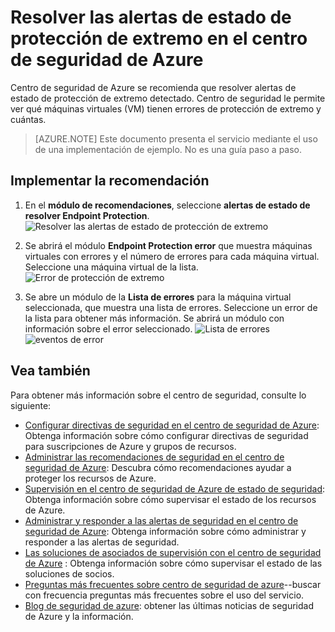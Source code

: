 <properties
   pageTitle="Resolver las alertas de estado de protección de extremo en el centro de seguridad de Azure | Microsoft Azure"
   description="Este documento muestra cómo implementar la recomendación del centro de seguridad de Azure **resolver Endpoint Protection alertas de estado**."
   services="security-center"
   documentationCenter="na"
   authors="TerryLanfear"
   manager="MBaldwin"
   editor=""/>

<tags
   ms.service="security-center"
   ms.devlang="na"
   ms.topic="article"
   ms.tgt_pltfrm="na"
   ms.workload="na"
   ms.date="07/29/2016"
   ms.author="terrylan"/>

# <a name="resolve-endpoint-protection-health-alerts-in-azure-security-center"></a>Resolver las alertas de estado de protección de extremo en el centro de seguridad de Azure

Centro de seguridad de Azure se recomienda que resolver alertas de estado de protección de extremo detectado.  Centro de seguridad le permite ver qué máquinas virtuales (VM) tienen errores de protección de extremo y cuántas.

> [AZURE.NOTE] Este documento presenta el servicio mediante el uso de una implementación de ejemplo. No es una guía paso a paso.

## <a name="implement-the-recommendation"></a>Implementar la recomendación

1. En el **módulo de recomendaciones**, seleccione **alertas de estado de resolver Endpoint Protection**.
![Resolver las alertas de estado de protección de extremo][1]

2. Se abrirá el módulo **Endpoint Protection error** que muestra máquinas virtuales con errores y el número de errores para cada máquina virtual. Seleccione una máquina virtual de la lista.
![Error de protección de extremo][2]

3. Se abre un módulo de la **Lista de errores** para la máquina virtual seleccionada, que muestra una lista de errores. Seleccione un error de la lista para obtener más información. Se abrirá un módulo con información sobre el error seleccionado.
![Lista de errores][3]
  ![eventos de error][4]

## <a name="see-also"></a>Vea también

Para obtener más información sobre el centro de seguridad, consulte lo siguiente:

- [Configurar directivas de seguridad en el centro de seguridad de Azure](security-center-policies.md): Obtenga información sobre cómo configurar directivas de seguridad para suscripciones de Azure y grupos de recursos.
- [Administrar las recomendaciones de seguridad en el centro de seguridad de Azure](security-center-recommendations.md): Descubra cómo recomendaciones ayudar a proteger los recursos de Azure.
- [Supervisión en el centro de seguridad de Azure de estado de seguridad](security-center-monitoring.md): Obtenga información sobre cómo supervisar el estado de los recursos de Azure.
- [Administrar y responder a las alertas de seguridad en el centro de seguridad de Azure](security-center-managing-and-responding-alerts.md): Obtenga información sobre cómo administrar y responder a las alertas de seguridad.
- [Las soluciones de asociados de supervisión con el centro de seguridad de Azure](security-center-partner-solutions.md) : Obtenga información sobre cómo supervisar el estado de las soluciones de socios.
- [Preguntas más frecuentes sobre centro de seguridad de azure](security-center-faq.md)--buscar con frecuencia preguntas más frecuentes sobre el uso del servicio.
- [Blog de seguridad de azure](http://blogs.msdn.com/b/azuresecurity/): obtener las últimas noticias de seguridad de Azure y la información.

<!--Image references-->
[1]: ./media/security-center-resolve-endpoint-protection/resolve-endpoint-protection.png
[2]: ./media/security-center-resolve-endpoint-protection/endpoint-protection-failure.png
[3]: ./media/security-center-resolve-endpoint-protection/failure-list.png
[4]: ./media/security-center-resolve-endpoint-protection/failure-event.png
